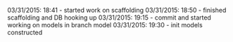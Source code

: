 03/31/2015: 18:41 - started work on scaffolding
03/31/2015: 18:50 - finished scaffolding and DB hooking up
03/31/2015: 19:15 - commit and started working on models in branch model
03/31/2015: 19:30 - init models constructed

 